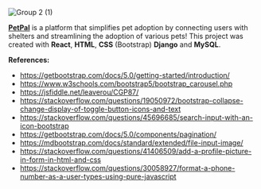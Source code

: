 
![Group 2 (1)](https://github.com/elenascobici/PetPal/assets/95773832/a4b936db-a63a-4c2b-b9ea-568600588626)

**[PetPal](https://pet-pal-vercel.vercel.app/)** is a platform that simplifies pet adoption by connecting users with shelters and streamlining the adoption of various pets! This project was created with **React**, **HTML**, **CSS** (Bootstrap) **Django** and **MySQL**.

**References:**
- https://getbootstrap.com/docs/5.0/getting-started/introduction/
- https://www.w3schools.com/bootstrap5/bootstrap_carousel.php
- https://jsfiddle.net/leaverou/CGP87/
- https://stackoverflow.com/questions/19050972/bootstrap-collapse-change-display-of-toggle-button-icons-and-text
- https://stackoverflow.com/questions/45696685/search-input-with-an-icon-bootstrap
- https://getbootstrap.com/docs/5.0/components/pagination/
- https://mdbootstrap.com/docs/standard/extended/file-input-image/
- https://stackoverflow.com/questions/41406509/add-a-profile-picture-in-form-in-html-and-css
- https://stackoverflow.com/questions/30058927/format-a-phone-number-as-a-user-types-using-pure-javascript

